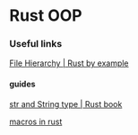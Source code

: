 # Rust OOP

### Useful links

[File Hierarchy | Rust by example](https://doc.rust-lang.org/stable/rust-by-example/mod/split.html)

#### guides

[str and String type | Rust book](https://doc.rust-lang.org/book/ch08-02-strings.html)

[macros in rust](https://blog.logrocket.com/macros-in-rust-a-tutorial-with-examples/)
